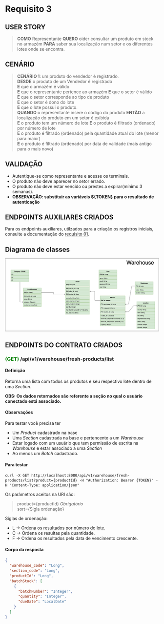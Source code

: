 # Requisito 3

## USER STORY

> **COMO** Representante **QUERO** oider consultar um produto em stock no armazém **PARA** saber sua localização num setor e os diferentes lotes onde se encontra.

## CENÁRIO
> **CENÁRIO 1**: um produto do vendedor é registrado.   
> **DESDE** o produto de um Vendedor é registrado   
> **E** que o armazém é válido  
> **E** que o representante pertence ao armazém 
> **E** que o setor é válido    
> **E** que o setor corresponde ao tipo de produto  
> **E** que o setor é dono do lote  
> **E** que o lote possui o produto.    
> **QUANDO** o representante insere o código do produto 
> **ENTÃO** a localização do produto em um setor é exibida  
> **E** o produto tem um número de lote 
> **E** o produto é filtrado (ordenado) por número de lote  
> **E** o produto é filtrado (ordenado) pela quantidade atual do lote (menor para maior)    
> **E** o produto é filtrado (ordenado) por data de validade (mais antigo para o mais novo)

## VALIDAÇÃO

- Autentique-se como representante e acesse os terminais.
- O produto não deve aparecer no setor errado.
- O produto não deve estar vencido ou prestes a expirar(mínimo 3 semanas).
- **OBSERVAÇÃO: substituir as variáveis ${TOKEN} para o resultado de autenticação**

## ENDPOINTS AUXILIARES CRIADOS

Para os endpoints auxiliares, utilzados para a criação os registros iniciais, consulte a documentação do [requisito 01](Requisito%2001.md).

## Diagrama de classes
![image](./Diagrams/Diagramas-Requisito%203.png)


## ENDPOINTS DO CONTRATO CRIADOS

### <span style="color:green">(GET)</span> /api/v1/warehouse/fresh-products/list

#### Definição

Retorna uma lista com todos os produtos e seu respectivo lote dentro de uma _Section_.  

**OBS: Os dados retornados são referente a seção no qual o usuário conectado está associado.**


#### Observações

Para testar você precisa ter

- Um _Product_ cadastrado na base
- Uma _Section_ cadastrada na base e pertencente a um _Warehouse_
- Estar logado com um usuário que tem permissão de escrita na _Warehouse_ e estar associado a uma _Section_
- Ao menos um _Batch_ cadastrado.

#### Para testar

```shell
curl -X GET http://localhost:8080/api/v1/warehouse/fresh-products/list?product={productId} -H "Authorization: Bearer {TOKEN}" -H "Content-Type: application/json" 
```

Os parâmetros aceitos na URI são:

> product={productId} _Obrigatório_     
> sort={Sigla ordenação}

Siglas de ordenação:
- L -> Ordena os resultados por número do lote.
- C -> Ordena os resultas pela quantidade.
- F -> Ordena os resultados pela data de vencimento crescente.


#### Corpo da resposta

```JSON
{
  "warehouse_code": "Long",
  "section_code": "Long",
  "productId": "Long",
  "batchStock": [
    {
      "batchNumber": "Integer",
      "quantity": "Integer",
      "dueDate": "LocalDate"
    }
  ]
}
```


